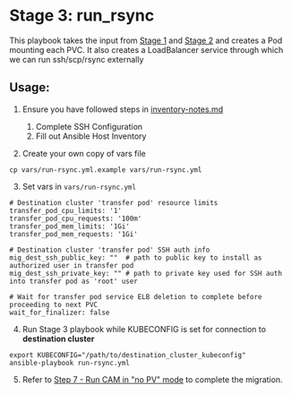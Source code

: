 # Stage 3: run_rsync

This playbook takes the input from [Stage 1](../1_pvc_data_gen) and [Stage 2](../2_pvc_destination_gen) and creates a Pod mounting each PVC. It also creates 
a LoadBalancer service through which we can run ssh/scp/rsync externally

## Usage:

1. Ensure you have followed steps in [inventory-notes.md](../docs/inventory-notes.md) 
   1. Complete SSH Configuration 
   1. Fill out Ansible Host Inventory

2. Create your own copy of vars file 
```
cp vars/run-rsync.yml.example vars/run-rsync.yml
```

3. Set vars in `vars/run-rsync.yml`

```
# Destination cluster 'transfer pod' resource limits
transfer_pod_cpu_limits: '1'
transfer_pod_cpu_requests: '100m'
transfer_pod_mem_limits: '1Gi'
transfer_pod_mem_requests: '1Gi'

# Destination cluster 'transfer pod' SSH auth info
mig_dest_ssh_public_key: ""  # path to public key to install as authorized user in transfer pod
mig_dest_ssh_private_key: "" # path to private key used for SSH auth into transfer pod as 'root' user

# Wait for transfer pod service ELB deletion to complete before proceeding to next PVC
wait_for_finalizer: false
```

4. Run Stage 3 playbook while KUBECONFIG is set for connection to **destination cluster**
```
export KUBECONFIG="/path/to/destination_cluster_kubeconfig"
ansible-playbook run-rsync.yml 
```

5. Refer to  [Step 7 - Run CAM in "no PV" mode](https://github.com/konveyor/pvc-migrate#7-run-cam-in-no-pvc-migration-mode) to complete the migration.
